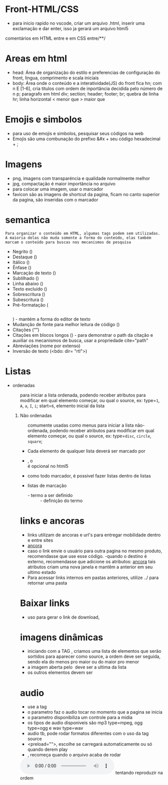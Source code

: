 # Front-HTML/CSS

- para inicio rapido no vscode, criar um arquivo .html, inserir uma exclamação e dar enter, isso ja gerará um arquivo html5

comentários em HTML entre <!----> e em CSS entre/**/

# Areas em html
- head: Área de organização do estilo e preferencias de configuração do front, lingua, comprimento e scala iniciais
- body: Área onde o conteúdo e a interatividade(JS) do front fica
    hn; com n E [1-6], cria titulos com ordem de inportância decidida pelo número de n
    p; paragrafo em html
    div; 
    section; 
    header;
    footer;
    br; quebra de linha
    hr; linha horizontal
    &lt; menor que
    &gt; maior que

# Emojis e simbolos
- para uso de emojis e simbolos, pesquisar seus códigos na web
- Emojis são uma combunação do prefixo &#x + seu código hexadecimal + ;

# Imagens
- png, imagens com transparéncia e qualidade normalmente melhor
- jpg, compactação é maior importância no arquivo
- para colocar uma imagem, usar o marcador <img>
- favicon são as imagens de shortcut da pagina, ficam no canto superior da pagina, são inseridas com o marcador <link rel="shortcut icon" href="path da imagem">

# semantica
    Para organizar o conteúdo em HTML, algumas tags podem sem utilizadas. A maioria delas não muda somente a forma do conteúdo, elas também marcam o conteúdo para buscas nos mecanismos de pesquisa
- Negrito (<b></b>)
- Destaque (<strong></strong>)
- Itálico (<i></i>)
- Ênfase (<em></em>)
- Marcação de texto (<mark></mark>)
- Sublilhado (<ins></ins>)
- Linha abaixo (<u></u>)
- Texto excluido (<del></del>)
- Sobrescritura (<sup></sup>)
- Subescritura (<sub></sub>)
- Pré-formatação (<pre></pre>) - mantém a forma do editor de texto
- Mudanção de fonte para melhor leitura de código (<code></code>)
- Citações (<q></q>)
- Citações em blocos longos (<blockquotes></blockquotes>) - para demonstrar o path da citação e auxiliar os mecanismos de busca, usar a propriedade cite="path"
- Abreviações (<abbr>nome por extenso</abbr>)
- Inversão de texto (<bdo: dir= "rtl"></bdo>)

# Listas 
- ordenadas<ol>
    para iniciar a lista ordenada, podendo receber atributos para modificar em qual elemento começar, ou qual o source, ex: type=`1`, `A`, `a`, `I`, `i`; start=`6`, elemento inicial da lista

- Não ordenadas<ul> comumente usadas como menus
    para iniciar a lista não-ordenada, podendo receber atributos para modificar em qual elemento começar, ou qual o source, ex: type=`disc`, `circle`, `square`;

- Cada elemento de qualquer lista deverá ser marcado por <li>, o </li> é opcional no html5
- como todo marcador, é possivel fazer listas dentro de listas

- listas de marcação<dl>
    <dt> - termo a ser definido
    <dd> - definição do termo

# links e ancoras
- links utilizam de ancoras e url's para entregar mobilidade dentro e entre sites
- <a href="url">ancora</a>
- caso o link envie o usuário para outra pagina no mesmo produto, recomendasse que use esse código.
-quando o destino é externo, recomendasse que adicione os atributos:
    <a href="path" target="_blank" rel="external">ancora</a>
tais atributos criam uma nova janela e mantêm a anterior em seu ultimo estado
- Para acessar links internos em pastas anteriores, utilize ../ para retornar uma pasta

# Baixar links
- uso para gerar o link de download, <a href="path" download="nome do arquivo" type="formato/tipo do arquivo"></a>

# imagens dinâmicas
- iniciando com a TAG <picture>, criamos uma lista de elementos que serão sortidos para aparecer como source, a ordem deve ser seguida, sendo ela do menos pro maior ou do maior pro menor
- a imagem aberta pelo <img> deve ser a ultima da lista
- os outros elementos devem ser <source media="((max ou min)-width: npx)" srcset="imgs/nome.tipo" type="image/tipo">

# audio
- use a tag <audio src="audio.mp3"></audio>
- o parametro <autoplay> faz o audio tocar no momento que a pagina se inicia
- o parametro <controls> disponibiliza um controle para a midia
- os tipos de audio disponiveis são mp3 type=mpeg, ogg type=ogg e wav type=wav
- audio tb, pode rodar formatos diferentes com o uso da tag source
- <preload="">, escolhe se carregará automaticamente ou só quando derem play
- <loop>, recomeça quando o arquivo acaba de rodar

<audio preload="auto" controls loop>
    <source src="audio.mp3" type="audio/mpeg">
    <source src="audio.mp3" type="audio/mpeg">
    <source src="audio.mp3" type="audio/mpeg">
</audio>
tentando reproduzir na ordem